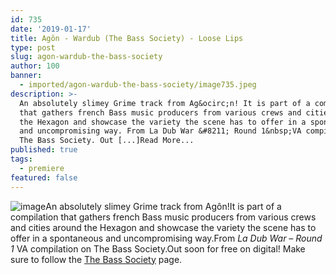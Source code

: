 ```yaml
---
id: 735
date: '2019-01-17'
title: Agôn - Wardub (The Bass Society) - Loose Lips
type: post
slug: agon-wardub-the-bass-society
author: 100
banner:
  - imported/agon-wardub-the-bass-society/image735.jpeg
description: >-
  An absolutely slimey Grime track from Ag&ocirc;n! It is part of a compilation
  that gathers french Bass music producers from various crews and cities around
  the Hexagon and showcase the variety the scene has to offer in a spontaneous
  and uncompromising way. From La Dub War &#8211; Round 1&nbsp;VA compilation on
  The Bass Society. Out [...]Read More...
published: true
tags:
  - premiere
featured: false
---
```

![image](../imported/agon-wardub-the-bass-society/image735.jpeg)An absolutely slimey Grime track from Agôn!It is part of a compilation that gathers french Bass music producers from various crews and cities around the Hexagon and showcase the variety the scene has to offer in a spontaneous and uncompromising way.From _La Dub War – Round 1_ VA compilation on The Bass Society.Out soon for free on digital! Make sure to follow the [The Bass Society](https://www.facebook.com/thebasssociety/) page.
